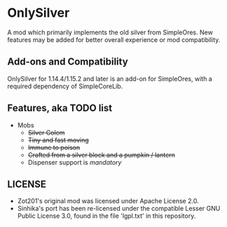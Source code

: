 
OnlySilver
==========

A mod which primarily implements the old silver from SimpleOres. New features may be added for better overall experience or mod compatibility.

## Add-ons and Compatibility

OnlySilver for 1.14.4/1.15.2 and later is an add-on for SimpleOres, with a required dependency of SimpleCoreLib.

## Features, aka TODO list

* Mobs  
     * <s>Silver Golem</s>  
     * <s>Tiny and fast moving</s>    
     * <s>Immune to poison</s>  
     * <s>Crafted from a silver block and a pumpkin / lantern</s>  
     * Dispenser support is *mandatory*  

## LICENSE

  * Zot201's original mod was licensed under Apache License 2.0.
  * Sinhika's port has been re-licensed under the compatible Lesser GNU Public License 3.0, found in the file 'lgpl.txt' in this repository.
